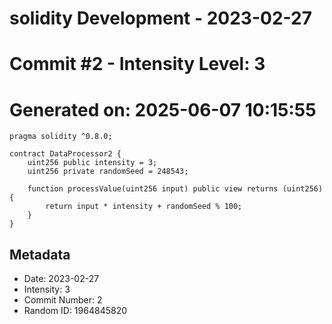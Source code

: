 ﻿# solidity Development - 2023-02-27
# Commit #2 - Intensity Level: 3
# Generated on: 2025-06-07 10:15:55
```solidity
pragma solidity ^0.8.0;

contract DataProcessor2 {
    uint256 public intensity = 3;
    uint256 private randomSeed = 248543;

    function processValue(uint256 input) public view returns (uint256) {
        return input * intensity + randomSeed % 100;
    }
}
```
## Metadata
- Date: 2023-02-27
- Intensity: 3
- Commit Number: 2
- Random ID: 1964845820
